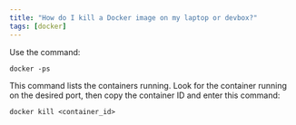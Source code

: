 ```yaml
---
title: "How do I kill a Docker image on my laptop or devbox?"
tags: [docker]
---
```


Use the command:
```
docker -ps
```
This command lists the containers running. Look for the container running on the desired port, then copy the container ID and enter this command:
```
docker kill <container_id>
```
